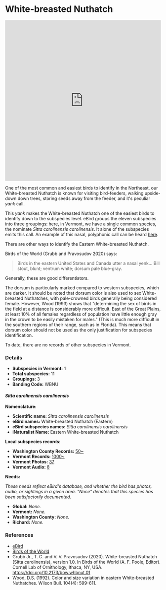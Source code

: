 # White-breasted Nuthatch

<iframe width="640" height="518" src="https://macaulaylibrary.org/asset/143443821/embed/640" frameborder="0" allowfullscreen style="width:640px;max-width:100%;"></iframe>

One of the most common and easiest birds to identify in the Northeast, our White-breasted Nuthatch is known for visiting bird-feeders, walking upside-down down trees, storing seeds away from the feeder, and it's peculiar _yank_ call.

This _yank_ makes the White-breasted Nuthatch one of the easiest birds to identify down to the subspecies level. eBird groups the eleven subspecies into three groupings: here, in Vermont, we have a single common species, the nominate _Sitta carolinensis carolinensis_. It alone of the subspecies emits this call. An example of this nasal, polyphonic call can be heard [here](https://macaulaylibrary.org/audio/107225).

There are other ways to identify the Eastern White-breasted Nuthatch.

Birds of the World (Grubb and Pravosudov 2020) says:

> Birds in the eastern United States and Canada utter a nasal yenk... Bill stout, blunt; ventrum white; dorsum pale blue-gray.

Generally, these are good differentiators.

The dorsum is particularly marked compared to western subspecies, which are darker. It should be noted that dorsum color is also used to sex White-breasted Nuthatches, with pale-crowned birds generally being considered female. However, Wood (1993) shows that "determining the sex of birds in the field at a distance is considerably more difficult. East of the Great Plains, at least 10% of all females regardless of population have little enough gray in the crown to be easily mistaken for males." (This is much more difficult in the southern regions of their range, such as in Florida). This means that dorsum color should not be used as the only justification for subspecies identification.

To date, there are no records of other subspecies in Vermont.

### Details

- **Subspecies in Vermont:** 1  
- **Total subspecies:** 11  
- **Groupings:** 3  
- **Banding Code:** WBNU

#### _Sitta carolinensis carolinensis_

**Nomenclature:**
- **Scientific name:** _Sitta carolinensis carolinensis_
- **eBird names:** White-breasted Nuthatch (Eastern)  
- **eBird subspecies names:** _Sitta carolinensis carolinensis_  
- **iNaturalist Name:** Eastern White-breasted Nuthatch  

**Local subspecies records**:
- **Washington County Records:** [50~](https://ebird.org/map/whbnut2?neg=true&env.minX=&env.minY=&env.maxX=&env.maxY=&zh=false&gp=false&ev=Z&mr=1-12&bmo=1&emo=12&yr=all&byr=1900&eyr=2020)  
- **Vermont Records:** [1000~](https://ebird.org/map/whbnut2?neg=true&env.minX=&env.minY=&env.maxX=&env.maxY=&zh=false&gp=false&ev=Z&mr=1-12&bmo=1&emo=12&yr=all&byr=1900&eyr=2020)
- **Vermont Photos:** [37](https://ebird.org/media/catalog?taxonCode=whbnut2&mediaType=p&sort=rating_rank_desc&region=Vermont,%20United%20States%20(US)&regionCode=US-VT&q=White-breasted%20Nuthatch%20(Eastern)%20-%20Sitta%20carolinensis%20carolinensis)
- **Vermont Audio:** [8](https://ebird.org/media/catalog?taxonCode=whbnut2&mediaType=a&sort=rating_rank_desc&region=Vermont,%20United%20States%20(US)&regionCode=US-VT&q=White-breasted%20Nuthatch%20(Eastern)%20-%20Sitta%20carolinensis%20carolinensis)

**Needs:**

_These needs reflect eBird's database, and whether the bird has photos, audio, or sightings in a given area. "None" denotes that this species has been satisfactorily documented._

- **Global:** _None._
- **Vermont:** _None._
- **Washington County:** _None._
- **Richard:** _None._

### References

- [eBird](https://ebird.org/species/amerob)
- [Birds of the World](https://birdsoftheworld.org/bow/species/amerob/cur/systematics)
- Grubb Jr., T. C. and V. V. Pravosudov (2020). White-breasted Nuthatch (Sitta carolinensis), version 1.0. In Birds of the World (A. F. Poole, Editor). Cornell Lab of Ornithology, Ithaca, NY, USA. https://doi.org/10.2173/bow.whbnut.01
- Wood, D.S. (1992). Color and size variation in eastern White-breasted Nuthatches. Wilson Bull. 104(4): 599-611.

